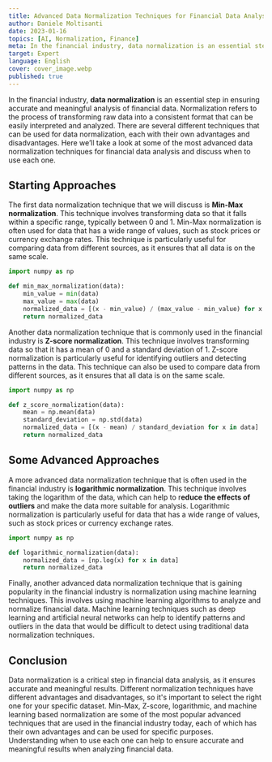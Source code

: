 ```yaml
---
title: Advanced Data Normalization Techniques for Financial Data Analysis
author: Daniele Moltisanti
date: 2023-01-16
topics: [AI, Normalization, Finance]
meta: In the financial industry, data normalization is an essential step in ensuring accurate and meaningful analysis of financial data.
target: Expert
language: English
cover: cover_image.webp
published: true
---
```



In the financial industry, **data normalization** is an essential step in ensuring accurate and meaningful analysis of financial data. Normalization refers to the process of transforming raw data into a consistent format that can be easily interpreted and analyzed. There are several different techniques that can be used for data normalization, each with their own advantages and disadvantages. Here we’ll take a look at some of the most advanced data normalization techniques for financial data analysis and discuss when to use each one.

## Starting Approaches

The first data normalization technique that we will discuss is **Min-Max normalization**. This technique involves transforming data so that it falls within a specific range, typically between 0 and 1. Min-Max normalization is often used for data that has a wide range of values, such as stock prices or currency exchange rates. This technique is particularly useful for comparing data from different sources, as it ensures that all data is on the same scale.

```python
import numpy as np

def min_max_normalization(data):
    min_value = min(data)
    max_value = max(data)
    normalized_data = [(x - min_value) / (max_value - min_value) for x in data]
    return normalized_data
```

Another data normalization technique that is commonly used in the financial industry is **Z-score normalization**. This technique involves transforming data so that it has a mean of 0 and a standard deviation of 1. Z-score normalization is particularly useful for identifying outliers and detecting patterns in the data. This technique can also be used to compare data from different sources, as it ensures that all data is on the same scale.

```python
import numpy as np

def z_score_normalization(data):
    mean = np.mean(data)
    standard_deviation = np.std(data)
    normalized_data = [(x - mean) / standard_deviation for x in data]
    return normalized_data
```

## Some Advanced Approaches

A more advanced data normalization technique that is often used in the financial industry is **logarithmic normalization**. This technique involves taking the logarithm of the data, which can help to r**educe the effects of outliers** and make the data more suitable for analysis. Logarithmic normalization is particularly useful for data that has a wide range of values, such as stock prices or currency exchange rates.

```python
import numpy as np

def logarithmic_normalization(data):
    normalized_data = [np.log(x) for x in data]
    return normalized_data
```

Finally, another advanced data normalization technique that is gaining popularity in the financial industry is normalization using machine learning techniques. This involves using machine learning algorithms to analyze and normalize financial data. Machine learning techniques such as deep learning and artificial neural networks can help to identify patterns and outliers in the data that would be difficult to detect using traditional data normalization techniques.

## Conclusion

Data normalization is a critical step in financial data analysis, as it ensures accurate and meaningful results. Different normalization techniques have different advantages and disadvantages, so it's important to select the right one for your specific dataset. Min-Max, Z-score, logarithmic, and machine learning based normalization are some of the most popular advanced techniques that are used in the financial industry today, each of which has their own advantages and can be used for specific purposes. Understanding when to use each one can help to ensure accurate and meaningful results when analyzing financial data.
